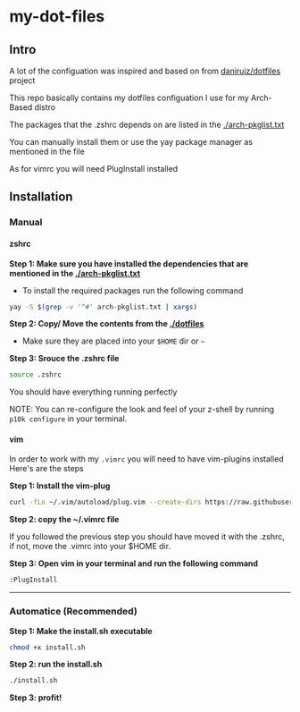 # my-dot-files


## Intro

A lot of the configuation was inspired and based on from [daniruiz/dotfiles](https://github.com/daniruiz/dotfiles) project

This repo basically contains my dotfiles configuation I use for my Arch-Based distro

The packages that the .zshrc depends on are listed in the [./arch-pkglist.txt](./arch-pkglist.txt)

You can manually install them or use the yay package manager as  mentioned in the file

As for vimrc you will need PlugInstall installed

## Installation 

### Manual

#### zshrc

**Step 1: Make sure you have installed the dependencies that are mentioned in the [./arch-pkglist.txt](./arch-pkglist.txt)** 

- To install the required packages run the following command

```bash
yay -S $(grep -v '^#' arch-pkglist.txt | xargs)
```
**Step 2: Copy/ Move the contents from the [./dotfiles](.dotfiles/)**

- Make sure they are placed into your `$HOME` dir or `~`

**Step 3: Srouce the .zshrc file**

```bash
source .zshrc
```

You should have everything running perfectly 

NOTE: You can re-configure the look and feel of your z-shell by running `p10k configure`
in your terminal.

#### vim

In order to work with my `.vimrc` you will need to have vim-plugins installed
Here's are the steps 

**Step 1: Install the vim-plug**
```bash
curl -fLo ~/.vim/autoload/plug.vim --create-dirs https://raw.githubusercontent.com/junegunn/vim-plug/master/plug.vim
```

**Step 2: copy the ~/.vimrc file**

If you followed the previous step you should have moved it with the .zshrc, if not, move the .vimrc into your $HOME dir.

**Step 3: Open vim in your terminal and run the following command**

```bash
:PlugInstall
```
___

### Automatice (Recommended)

**Step 1: Make the install.sh executable**
```bash
chmod +x install.sh
```

**Step 2: run the install.sh**
```bash
./install.sh
```

**Step 3: profit!**
